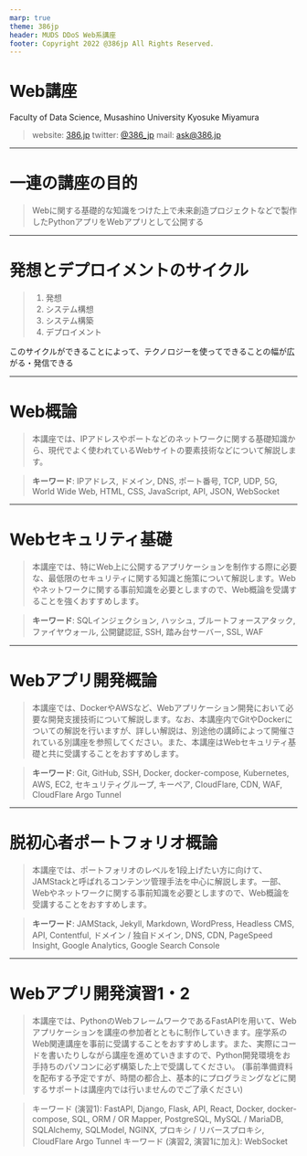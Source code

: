 ```yaml
---
marp: true
theme: 386jp
header: MUDS DDoS Web系講座
footer: Copyright 2022 @386jp All Rights Reserved.
---
```


<!-- _class: lead -->

# Web講座

Faculty of Data Science, Musashino University
Kyosuke Miyamura

> website: [386.jp](https://386.jp)
> twitter: [@386_jp](https://twitter.com/386_jp)
> mail: [ask@386.jp](mailto:ask@386.jp)

---

# 一連の講座の目的

> Webに関する基礎的な知識をつけた上で未来創造プロジェクトなどで製作したPythonアプリをWebアプリとして公開する

---

# 発想とデプロイメントのサイクル

> 1. 発想
> 1. システム構想
> 1. システム構築
> 1. デプロイメント

このサイクルができることによって、テクノロジーを使ってできることの幅が広がる・発信できる

---

# Web概論

> 本講座では、IPアドレスやポートなどのネットワークに関する基礎知識から、現代でよく使われているWebサイトの要素技術などについて解説します。

> **キーワード**: IPアドレス, ドメイン, DNS, ポート番号, TCP, UDP, 5G, World Wide Web, HTML, CSS, JavaScript, API, JSON, WebSocket

---

#  Webセキュリティ基礎

> 本講座では、特にWeb上に公開するアプリケーションを制作する際に必要な、最低限のセキュリティに関する知識と施策について解説します。Webやネットワークに関する事前知識を必要としますので、Web概論を受講することを強くおすすめします。

> **キーワード**: SQLインジェクション, ハッシュ, ブルートフォースアタック, ファイヤウォール, 公開鍵認証, SSH, 踏み台サーバー, SSL, WAF

---

# Webアプリ開発概論

> 本講座では、DockerやAWSなど、Webアプリケーション開発において必要な開発支援技術について解説します。なお、本講座内でGitやDockerについての解説を行いますが、詳しい解説は、別途他の講師によって開催されている別講座を参照してください。また、本講座はWebセキュリティ基礎と共に受講することをおすすめします。

> **キーワード**: Git, GitHub, SSH, Docker, docker-compose, Kubernetes, AWS, EC2, セキュリティグループ, キーペア, CloudFlare, CDN, WAF, CloudFlare Argo Tunnel

---

#  脱初心者ポートフォリオ概論

> 本講座では、ポートフォリオのレベルを1段上げたい方に向けて、JAMStackと呼ばれるコンテンツ管理手法を中心に解説します。一部、Webやネットワークに関する事前知識を必要としますので、Web概論を受講することをおすすめします。

> **キーワード**: JAMStack, Jekyll, Markdown, WordPress, Headless CMS, API, Contentful, ドメイン / 独自ドメイン, DNS, CDN, PageSpeed Insight, Google Analytics, Google Search Console

---

#  Webアプリ開発演習1・2

> 本講座では、PythonのWebフレームワークであるFastAPIを用いて、Webアプリケーションを講座の参加者とともに制作していきます。座学系のWeb関連講座を事前に受講することをおすすめします。また、実際にコードを書いたりしながら講座を進めていきますので、Python開発環境をお手持ちのパソコンに必ず構築した上で受講してください。 (事前準備資料を配布する予定ですが、時間の都合上、基本的にプログラミングなどに関するサポートは講座内では行いませんのでご了承ください)

> キーワード (演習1): FastAPI, Django, Flask, API, React, Docker, docker-compose, SQL, ORM / OR Mapper, PostgreSQL, MySQL / MariaDB, SQLAlchemy, SQLModel, NGINX, プロキシ / リバースプロキシ, CloudFlare Argo Tunnel
> キーワード (演習2, 演習1に加え): WebSocket